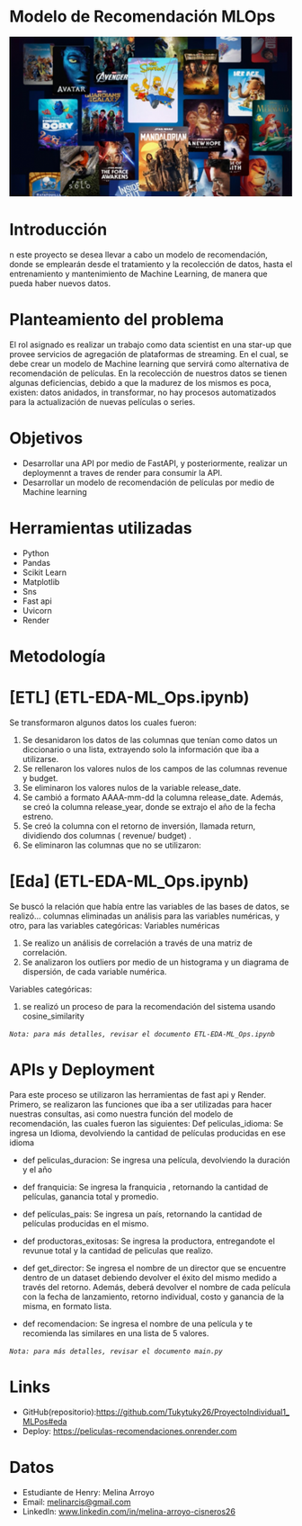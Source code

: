 # **Modelo de Recomendación MLOps**

![image](_src/images/cine.png)

# **Introducción**
n este proyecto se desea llevar a cabo un modelo de recomendación, donde se emplearán desde el tratamiento y la recolección de datos, hasta el entrenamiento y mantenimiento de Machine Learning, de manera que pueda haber nuevos datos.

# **Planteamiento del problema**
El rol asignado es realizar un trabajo  como data scientist en una star-up que provee servicios de agregación de plataformas de streaming. En el cual, se debe crear un modelo de Machine learning que servirá como alternativa de recomendación de películas.
En la recolección de nuestros datos se tienen algunas deficiencias, debido a que la madurez de los mismos es poca, existen: datos anidados, in transformar, no hay procesos automatizados para la actualización de nuevas películas o series.

# **Objetivos**

* Desarrollar una API por medio de FastAPI, y posteriormente, realizar un deploymennt a traves de render para consumir la API.
* Desarrollar un modelo de recomendación de películas por medio de Machine learning

# **Herramientas utilizadas**
* Python
* Pandas
* Scikit Learn
* Matplotlib
* Sns
* Fast api
* Uvicorn
* Render


# **Metodología**
# [ETL] (ETL-EDA-ML_Ops.ipynb)
Se transformaron algunos datos  los cuales fueron:  
1. Se desanidaron los datos de las columnas que tenían como datos un diccionario o una lista, extrayendo solo la información que iba a utilizarse.
2. Se rellenaron los valores nulos de los campos de las columnas revenue y budget.
3. Se eliminaron los valores nulos de la variable release_date.
4. Se cambió a formato AAAA-mm-dd la columna release_date. Además, se creó la columna release_year, donde se extrajo el año de la fecha estreno.
5. Se creó la columna con el retorno de inversión, llamada return,  dividiendo dos columnas ( revenue/ budget) .
6. Se eliminaron las columnas que no se utilizaron: 

# [Eda] (ETL-EDA-ML_Ops.ipynb)
Se buscó la relación que había entre las variables de las bases de datos, se realizó... columnas eliminadas un análisis para las variables numéricas, y otro, para las variables categóricas:
Variables numéricas 
1. Se realizo un análisis de correlación a través de una matriz de correlación.
2. Se analizaron los outliers por medio de un histograma y un diagrama de dispersión, de cada variable numérica.

Variables categóricas: 
1. se realizó un proceso de para la recomendación del sistema usando cosine_similarity

_`Nota: para más detalles, revisar el documento ETL-EDA-ML_Ops.ipynb`_

# APIs y Deployment 
Para este proceso se utilizaron las herramientas de fast api y Render. Primero, se realizaron las funciones que iba a ser utilizadas para hacer nuestras consultas, asi como nuestra función del modelo de recomendación, las cuales fueron las siguientes:
Def peliculas_idioma: Se ingresa un Idioma, devolviendo la cantidad de películas producidas en ese idioma

* def peliculas_duracion: Se ingresa una película, devolviendo la duración  y el año

* def franquicia: Se ingresa la franquicia , retornando la cantidad de películas, ganancia total y promedio.

* def películas_pais: Se ingresa un país, retornando la cantidad de películas producidas en el mismo.

* def productoras_exitosas: Se ingresa la productora, entregandote el revunue total y la cantidad de peliculas que realizo.

* def get_director: Se ingresa el nombre de un director que se encuentre dentro de un dataset debiendo devolver el éxito del mismo medido a través del retorno. Además, deberá devolver el nombre de cada película con la fecha de lanzamiento, retorno individual, costo y ganancia de la misma, en formato lista.

* def recomendacion: Se ingresa el nombre de una película y te recomienda las similares en una lista de 5 valores.

_`Nota: para más detalles, revisar el documento main.py`_


# **Links**

* GitHub(repositorio):https://github.com/Tukytuky26/ProyectoIndividual1_MLPos#eda
* Deploy: https://peliculas-recomendaciones.onrender.com

# **Datos**
- Estudiante de Henry: Melina Arroyo
- Email: melinarcis@gmail.com
- LinkedIn: www.linkedin.com/in/melina-arroyo-cisneros26
